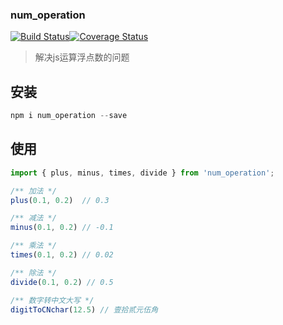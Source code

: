 ### num_operation

[![Build Status](https://app.travis-ci.com/hzxshark/num_operation.svg?branch=master)](https://app.travis-ci.com/hzxshark/num_operation)[![Coverage Status](https://coveralls.io/repos/github/hzxshark/num_operation/badge.svg?branch=master)](https://coveralls.io/github/hzxshark/num_operation?branch=master)

> 解决js运算浮点数的问题

## 安装

```js
npm i num_operation --save
```

## 使用

```js
import { plus, minus, times, divide } from 'num_operation';

/** 加法 */
plus(0.1, 0.2)  // 0.3

/** 减法 */
minus(0.1, 0.2) // -0.1

/** 乘法 */
times(0.1, 0.2) // 0.02

/** 除法 */
divide(0.1, 0.2) // 0.5

/** 数字转中文大写 */
digitToCNchar(12.5) // 壹拾贰元伍角

```


